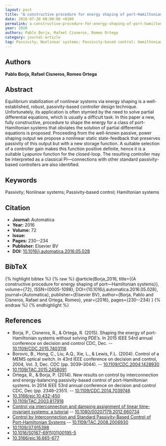 ```yaml
---
layout: post
title: "A constructive procedure for energy shaping of port—Hamiltonian systems"
date: 2016-07-20 00:00:00 +0100
permalink: a-constructive-procedure-for-energy-shaping-of-port-hamiltonian-systems
year: 2016
authors: Pablo Borja, Rafael Cisneros, Romeo Ortega
category: journal-article
tag: Passivity; Nonlinear systems; Passivity-based control; Hamiltonian systems
---
```

 
## Authors
**Pablo Borja, Rafael Cisneros, Romeo Ortega**
 
## Abstract
Equilibrium stabilization of nonlinear systems via energy shaping is a well-established, robust, passivity-based controller design technique. Unfortunately, its application is often stymied by the need to solve partial differential equations, which is usually a difficult task. In this paper a new, fully constructive, procedure to shape the energy for a class of port-Hamiltonian systems that obviates the solution of partial differential equations is proposed. Proceeding from the well-known passive, power shaping output we propose a nonlinear static state-feedback that preserves passivity of this output but with a new storage function. A suitable selection of a controller gain makes this function positive definite, hence it is a suitable Lyapunov function for the closed-loop. The resulting controller may be interpreted as a classical PI—connections with other standard passivity-based controllers are also identified.
 
## Keywords
Passivity; Nonlinear systems; Passivity-based control; Hamiltonian systems
 
## Citation
- **Journal:** Automatica
- **Year:** 2016
- **Volume:** 72
- **Issue:** 
- **Pages:** 230--234
- **Publisher:** Elsevier BV
- **DOI:** [10.1016/j.automatica.2016.05.028](https://doi.org/10.1016/j.automatica.2016.05.028)
 
## BibTeX
{% highlight bibtex %}
{% raw %}
@article{Borja_2016,
  title={{A constructive procedure for energy shaping of port—Hamiltonian systems}},
  volume={72},
  ISSN={0005-1098},
  DOI={10.1016/j.automatica.2016.05.028},
  journal={Automatica},
  publisher={Elsevier BV},
  author={Borja, Pablo and Cisneros, Rafael and Ortega, Romeo},
  year={2016},
  pages={230--234}
}
{% endraw %}
{% endhighlight %}
 
## References
- Borja, P., Cisneros, R., & Ortega, R. (2015). Shaping the energy of port-Hamiltonian systems without solving PDE’s. In 2015 IEEE 54rd annual conference on decision and control CDC, Dec. -- [10.1109/CDC.2015.7403116](https://doi.org/10.1109/CDC.2015.7403116)
- Borovic, B., Hong, C., Liu, A.Q., Xie, L., & Lewis, F.L. (2004). Control of a MEMS optical switch. In 43rd IEEE conference on decision and control, 2004, Vol. 3, Dec. CDC (pp. 3039–3044). -- [10.1109/CDC.2004.1428930](https://doi.org/10.1109/CDC.2004.1428930)
- [10.1109/TAC.2015.2458091](https://doi.org/10.1109/TAC.2015.2458091)
- Ortega, R., & Borja, P. (2014). New results on control by interconnection and energy-balancing passivity-based control of port-Hamiltonian systems. In 2014 IEEE 53rd annual conference on decision and control CDC, Dec (pp. 2346–2351). -- [10.1109/CDC.2014.7039746](https://doi.org/10.1109/CDC.2014.7039746)
- [10.3166/ejc.10.432-450](https://doi.org/10.3166/ejc.10.432-450)
- [10.1109/TAC.2003.817918](https://doi.org/10.1109/TAC.2003.817918)
- [Control via interconnection and damping assignment of linear time-invariant systems: a tutorial](control-via-interconnection-and-damping-assignment-of-linear-time-invariant-systems-a-tutorial) -- [10.1080/00207179.2012.660734](https://doi.org/10.1080/00207179.2012.660734)
- [Control by Interconnection and Standard Passivity-Based Control of Port-Hamiltonian Systems](control-by-interconnection-and-standard-passivity-based-control-of-port-hamiltonian-systems) -- [10.1109/TAC.2008.2006930](https://doi.org/10.1109/TAC.2008.2006930)
- [10.1109/37.915398](https://doi.org/10.1109/37.915398)
- [10.1016/S0167-6911(01)00195-5](https://doi.org/10.1016/S0167-6911(01)00195-5)
- [10.3166/ejc.16.665-677](https://doi.org/10.3166/ejc.16.665-677)

